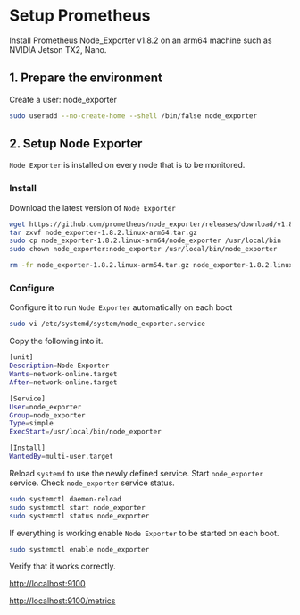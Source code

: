 # Setup Prometheus

Install Prometheus Node_Exporter v1.8.2 on an arm64 machine such as NVIDIA Jetson TX2, Nano.

## 1. Prepare the environment

Create a user: node_exporter

```sh
sudo useradd --no-create-home --shell /bin/false node_exporter
```

## 2. Setup Node Exporter

`Node Exporter` is installed on every node that is to be monitored.

### Install

Download the latest version of `Node Exporter`

```sh
wget https://github.com/prometheus/node_exporter/releases/download/v1.8.2/node_exporter-1.8.2.linux-arm64.tar.gz
tar zxvf node_exporter-1.8.2.linux-arm64.tar.gz
sudo cp node_exporter-1.8.2.linux-arm64/node_exporter /usr/local/bin
sudo chown node_exporter:node_exporter /usr/local/bin/node_exporter

rm -fr node_exporter-1.8.2.linux-arm64.tar.gz node_exporter-1.8.2.linux-arm64
```

### Configure

Configure it to run `Node Exporter` automatically on each boot

```sh
sudo vi /etc/systemd/system/node_exporter.service
```

Copy the following into it.

```sh
[unit]
Description=Node Exporter
Wants=network-online.target
After=network-online.target

[Service]
User=node_exporter
Group=node_exporter
Type=simple
ExecStart=/usr/local/bin/node_exporter

[Install]
WantedBy=multi-user.target
```

Reload `systemd` to use the newly defined service. Start `node_exporter` service. Check `node_exporter` service status.

```sh
sudo systemctl daemon-reload
sudo systemctl start node_exporter
sudo systemctl status node_exporter
```

If everything is working enable `Node Exporter` to be started on each boot.

```sh
sudo systemctl enable node_exporter
```

Verify that it works correctly.

[http://localhost:9100](http://localhost:9100)

[http://localhost:9100/metrics](http://localhost:9100/metrics)
